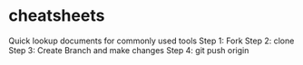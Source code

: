# cheatsheets
Quick lookup documents for commonly used tools
Step 1: Fork
Step 2: clone
Step 3: Create Branch and make changes
Step 4: git push origin <newbranchName>
